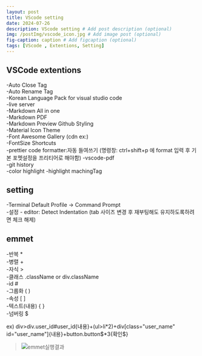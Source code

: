 ```yaml
---
layout: post
title: VScode setting
date: 2024-07-26
description: VScode setting # Add post description (optional)
img: /postImg/vscode_icon.jpg # Add image post (optional)
fig-caption: caption # Add figcaption (optional)
tags: [VScode , Extentions, Setting]
---
```

## VSCode extentions

-Auto Close Tag   
-Auto Rename Tag   
-Korean Language Pack for visual studio code   
-live server   
-Markdown All in one   
-Markdown PDF   
-Markdown Preview Github Styling   
-Material Icon Theme   
-Font Awesome Gallery (cdn ex:<link rel="stylesheet" href="https://cdnjs.cloudflare.com/ajax/libs/font-awesome/6.6.0/css/all.min.css">)   
-FontSize Shortcuts   
-prettier code formatter:자동 들여쓰기 (명령창: ctrl+shift+p 에 format 입력 후 기본 포멧설정을 프리티어로 해야함)
-vscode-pdf   
-git history   
-color highlight
-highlight machingTag

## setting

-Terminal Default Profile -> Command Prompt   
-설정 - editor: Detect Indentation (tab 사이즈 변경 후 재부팅해도 유지하도록하려면 체크 해제)

## emmet
-반복 *   
-병렬 +   
-자식 >   
-클래스 .className or div.className   
-id #  
-그룹화 ( )   
-속성 [ ]   
-텍스트(내용) { }   
-넘버링 $   

ex) div>div.user_id#user_id{내용}+(ul>li*2)+div[class="user_name" id="user_name"]{내용}+button.button\$*3{확인\$}   
>![emmet실행결과](https://jinsu1.github.io/jinsubaji.github.io/assets/img/postImg/emmetResult.PNG)
